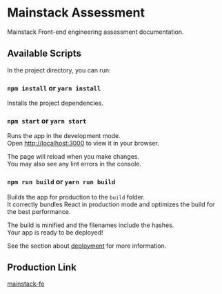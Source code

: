 # Mainstack Assessment

Mainstack Front-end engineering assessment documentation.

## Available Scripts

In the project directory, you can run:

### `npm install` or `yarn install`

Installs the project dependencies.

### `npm start` or `yarn start`

Runs the app in the development mode.\
Open [http://localhost:3000](http://localhost:3000) to view it in your browser.

The page will reload when you make changes.\
You may also see any lint errors in the console.

### `npm run build` or `yarn run build`

Builds the app for production to the `build` folder.\
It correctly bundles React in production mode and optimizes the build for the best performance.

The build is minified and the filenames include the hashes.\
Your app is ready to be deployed!

See the section about [deployment](https://facebook.github.io/create-react-app/docs/deployment) for more information.



## Production Link

[mainstack-fe](https://ogundare-samuel-lendsqr-fe-test.vercel.app/)
